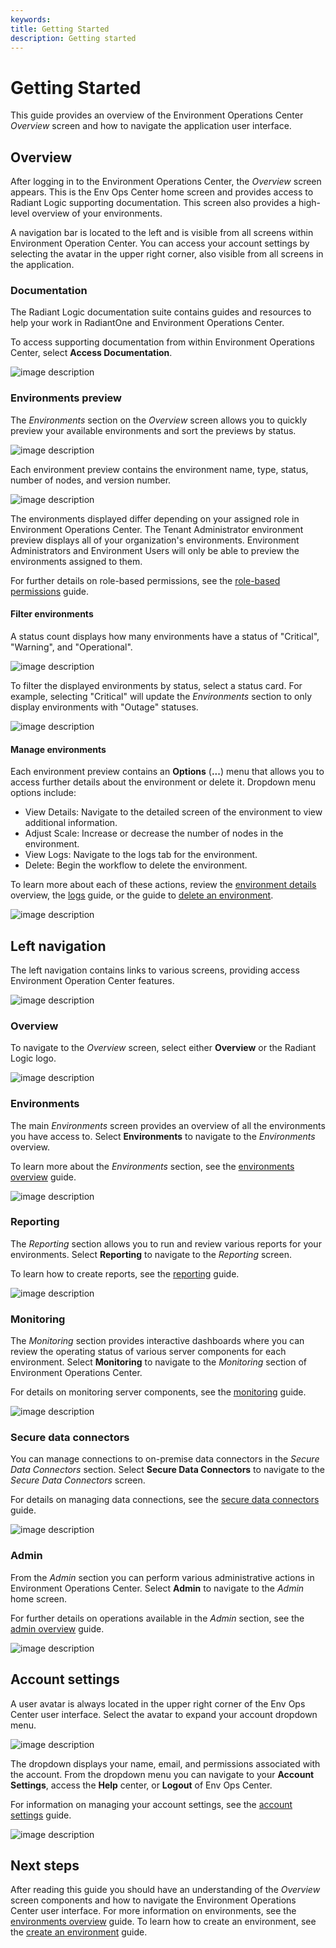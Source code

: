 ```yaml
---
keywords:
title: Getting Started
description: Getting started
---
```

# Getting Started

This guide provides an overview of the Environment Operations Center *Overview* screen and how to navigate the application user interface.

## Overview

After logging in to the Environment Operations Center, the *Overview* screen appears. This is the Env Ops Center home screen and provides access to Radiant Logic supporting documentation. This screen also provides a high-level overview of your environments. 

A navigation bar is located to the left and is visible from all screens within Environment Operation Center. You can access your account settings by selecting the avatar in the upper right corner, also visible from all screens in the application.

### Documentation

The Radiant Logic documentation suite contains guides and resources to help your work in RadiantOne and Environment Operations Center.

To access supporting documentation from within Environment Operations Center, select **Access Documentation**.

![image description](images/documentation-link.png)

### Environments preview

The *Environments* section on the *Overview* screen allows you to quickly preview your available environments and sort the previews by status.

![image description](images/env-section.png)

Each environment preview contains the environment name, type, status, number of nodes, and version number.

![image description](images/env-card.png)

The environments displayed differ depending on your assigned role in Environment Operations Center. The Tenant Administrator environment preview displays all of your organization's environments. Environment Administrators and Environment Users will only be able to preview the environments assigned to them.

For further details on role-based permissions, see the [role-based permissions](../admin/role-based-permission/role-based-permissions.md) guide.

#### Filter environments

A status count displays how many environments have a status of "Critical", "Warning", and "Operational".

![image description](images/env-status-cards.png)

To filter the displayed environments by status, select a status card. For example, selecting "Critical" will update the *Environments* section to only display environments with "Outage" statuses.

![image description](images/filter-status.png)

#### Manage environments

Each environment preview contains an **Options** (**...**) menu that allows you to access further details about the environment or delete it. Dropdown menu options include:

- View Details: Navigate to the detailed screen of the environment to view additional information.
- Adjust Scale: Increase or decrease the number of nodes in the environment.
- View Logs: Navigate to the logs tab for the environment.
- Delete: Begin the workflow to delete the environment.

To learn more about each of these actions, review the [environment details](../environments/environment-details/environment-overview.md) overview, the [logs](../environments/logging/environment-logs.md) guide, or the guide to [delete an environment](../environments/environment-details/delete-environment.md).

![image description](images/env-options.png)

## Left navigation

The left navigation contains links to various screens, providing access Environment Operation Center features.

![image description](images/left-nav.png)

### Overview

To navigate to the *Overview* screen, select either **Overview** or the Radiant Logic logo.

![image description](images/overview.png)

### Environments

The main *Environments* screen provides an overview of all the environments you have access to. Select **Environments** to navigate to the *Environments* overview.

To learn more about the *Environments* section, see the [environments overview](../environments/environment-overview/environments-overview.md) guide.

![image description](images/environments.png)

### Reporting

The *Reporting* section allows you to run and review various reports for your environments. Select **Reporting** to navigate to the *Reporting* screen.

To learn how to create reports, see the [reporting](../reporting/reporting-overview.md) guide.

![image description](images/reporting.png)

### Monitoring

The *Monitoring* section provides interactive dashboards where you can review the operating status of various server components for each environment. Select **Monitoring** to navigate to the *Monitoring* section of Environment Operations Center.

For details on monitoring server components, see the [monitoring](../monitoring/monitoring-overview.md) guide.

![image description](images/monitoring.png)

### Secure data connectors

You can manage connections to on-premise data connectors in the *Secure Data Connectors* section. Select **Secure Data Connectors** to navigate to the *Secure Data Connectors* screen.

For details on managing data connections, see the [secure data connectors](../secure-data-connectors/data-connectors-overview.md) guide.

![image description](images/secure-data-connectors.png)

### Admin

From the *Admin* section you can perform various administrative actions in Environment Operations Center. Select **Admin** to navigate to the *Admin* home screen.

For further details on operations available in the *Admin* section, see the [admin overview](../admin/admin-overview.md) guide.

![image description](images/admin.png)

## Account settings

A user avatar is always located in the upper right corner of the Env Ops Center user interface. Select the avatar to expand your account dropdown menu. 

![image description](images/profile-icon.png)

The dropdown displays your name, email, and permissions associated with the account. From the dropdown menu you can navigate to your **Account Settings**, access the **Help** center, or **Logout** of Env Ops Center.

For information on managing your account settings, see the [account settings](../admin/account-settings/update-account.md) guide.

![image description](images/account-menu.png)

## Next steps

After reading this guide you should have an understanding of the *Overview* screen components and how to navigate the Environment Operations Center user interface. For more information on environments, see the [environments overview](../environments/environment-overview/environments-overview.md) guide. To learn how to create an environment, see the [create an environment](../environments/environment-overview/create-an-environment.md) guide.
